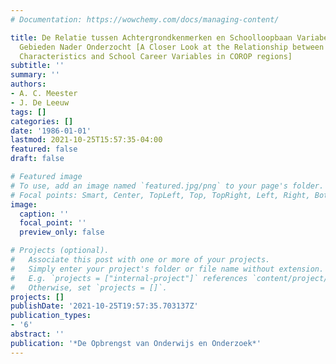 ```yaml
---
# Documentation: https://wowchemy.com/docs/managing-content/

title: De Relatie tussen Achtergrondkenmerken en Schoolloopbaan Variabelen in COROP
  Gebieden Nader Onderzocht [A Closer Look at the Relationship between Background
  Characteristics and School Career Variables in COROP regions]
subtitle: ''
summary: ''
authors:
- A. C. Meester
- J. De Leeuw
tags: []
categories: []
date: '1986-01-01'
lastmod: 2021-10-25T15:57:35-04:00
featured: false
draft: false

# Featured image
# To use, add an image named `featured.jpg/png` to your page's folder.
# Focal points: Smart, Center, TopLeft, Top, TopRight, Left, Right, BottomLeft, Bottom, BottomRight.
image:
  caption: ''
  focal_point: ''
  preview_only: false

# Projects (optional).
#   Associate this post with one or more of your projects.
#   Simply enter your project's folder or file name without extension.
#   E.g. `projects = ["internal-project"]` references `content/project/deep-learning/index.md`.
#   Otherwise, set `projects = []`.
projects: []
publishDate: '2021-10-25T19:57:35.703137Z'
publication_types:
- '6'
abstract: ''
publication: '*De Opbrengst van Onderwijs en Onderzoek*'
---
```

